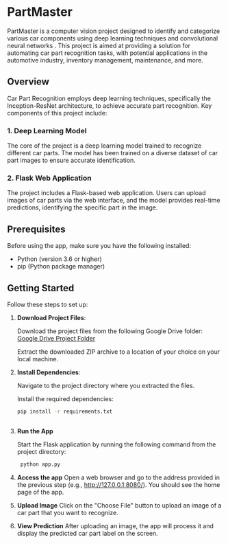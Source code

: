 # PartMaster

PartMaster is a computer vision project  designed to  identify and categorize various car components using deep learning techniques and convolutional neural networks . This project is aimed at providing a solution for automating car part recognition tasks, with potential applications in the automotive industry, inventory management, maintenance, and more.

## Overview

Car Part Recognition employs deep learning techniques, specifically the Inception-ResNet architecture, to achieve accurate part recognition. Key components of this project include:

### 1. Deep Learning Model

The core of the project is a deep learning model trained to recognize different car parts. The model has been trained on a diverse dataset of car part images to ensure accurate identification.

### 2. Flask Web Application

The project includes a  Flask-based web application. Users can upload images of car parts via the web interface, and the model provides real-time predictions, identifying the specific part in the image.
## Prerequisites

Before using the app, make sure you have the following installed:

- Python (version 3.6 or higher)
- pip (Python package manager)

## Getting Started

Follow these steps to set up:

1. **Download Project Files**:

   Download the project files from the following Google Drive folder: [Google Drive Project Folder](https://drive.google.com/drive/folders/1SfCNkofSfip6KsEe3v9VULVN22nAFodM?usp=sharing)

   Extract the downloaded ZIP archive to a location of your choice on your local machine.

2. **Install Dependencies**:

   Navigate to the project directory where you extracted the files.

   Install the required dependencies:

   ```bash
   pip install -r requirements.txt
 
 3. **Run the App**
    
    Start the Flask application by running the following command from the project directory:
    
    ```bash
     python app.py


 4. **Access the app**
Open a web browser and go to the address provided in the previous step (e.g., http://127.0.0.1:8080/). You should see the home page of the app.

 4. **Upload Image**
Click on the "Choose File" button to upload an image of a car part that you want to recognize.

5. **View Prediction**
After uploading an image, the app will process it and display the predicted car part label on the screen.
